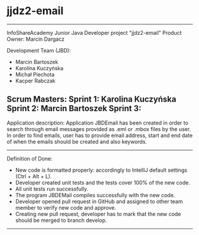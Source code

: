 # jjdz2-email

--------------------------------------------------------
InfoShareAcademy Junior Java Developer project "jjdz2-email"
Product Owner: Marcin Dargacz

Development Team (JBD):
- Marcin Bartoszek
- Karolina Kuczyńska
- Michał Piechota
- Kacper Rabczak

Scrum Masters:
Sprint 1: Karolina Kuczyńska
Sprint 2: Marcin Bartoszek
Sprint 3:
--------------------------------------------------------
Application description:
Application JBDEmail has been created in order to search through email messages provided as .eml or .mbox files
by the user. In order to find emails, user has to provide email address, start and end date of when the emails
should be created and also keywords.

--------------------------------------------------------
Definition of Done:
- New code is formatted properly: accordingly to IntelliJ default settings (Ctrl + Alt + L).
- Developer created unit tests and the tests cover 100% of the new code.
- All unit tests run successfully.
- The program JBDEMail compiles successfully with the new code.
- Developer opened pull request in GitHub and assigned to other team member to verify new code and approve.
- Creating new pull request, developer has to mark that the new code should be merged to branch develop.

--------------------------------------------------------